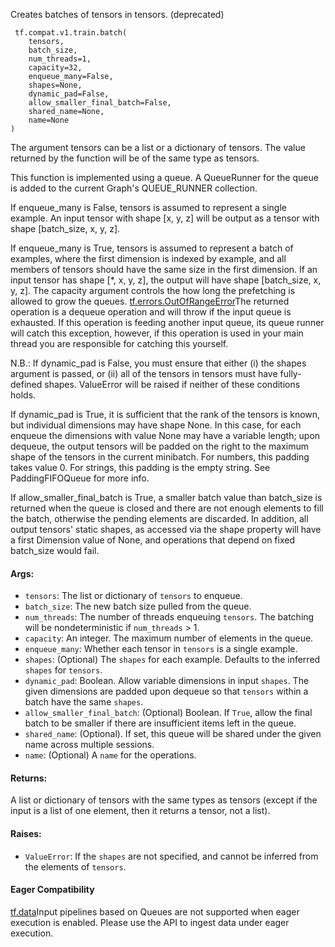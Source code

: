 
Creates batches of tensors in tensors. (deprecated)

```
 tf.compat.v1.train.batch(
    tensors,
    batch_size,
    num_threads=1,
    capacity=32,
    enqueue_many=False,
    shapes=None,
    dynamic_pad=False,
    allow_smaller_final_batch=False,
    shared_name=None,
    name=None
)
```

The argument tensors can be a list or a dictionary of tensors. The value returned by the function will be of the same type as tensors.

This function is implemented using a queue. A QueueRunner for the queue is added to the current Graph's QUEUE_RUNNER collection.

If enqueue_many is False, tensors is assumed to represent a single example. An input tensor with shape [x, y, z] will be output as a tensor with shape [batch_size, x, y, z].

If enqueue_many is True, tensors is assumed to represent a batch of examples, where the first dimension is indexed by example, and all members of tensors should have the same size in the first dimension. If an input tensor has shape [*, x, y, z], the output will have shape [batch_size, x, y, z]. The capacity argument controls the how long the prefetching is allowed to grow the queues.
[tf.errors.OutOfRangeError](https://www.tensorflow.org/api_docs/python/tf/errors/OutOfRangeError)The returned operation is a dequeue operation and will throw  if the input queue is exhausted. If this operation is feeding another input queue, its queue runner will catch this exception, however, if this operation is used in your main thread you are responsible for catching this yourself.


N.B.: If dynamic_pad is False, you must ensure that either (i) the shapes argument is passed, or (ii) all of the tensors in tensors must have fully-defined shapes. ValueError will be raised if neither of these conditions holds.

If dynamic_pad is True, it is sufficient that the rank of the tensors is known, but individual dimensions may have shape None. In this case, for each enqueue the dimensions with value None may have a variable length; upon dequeue, the output tensors will be padded on the right to the maximum shape of the tensors in the current minibatch. For numbers, this padding takes value 0. For strings, this padding is the empty string. See PaddingFIFOQueue for more info.

If allow_smaller_final_batch is True, a smaller batch value than batch_size is returned when the queue is closed and there are not enough elements to fill the batch, otherwise the pending elements are discarded. In addition, all output tensors' static shapes, as accessed via the shape property will have a first Dimension value of None, and operations that depend on fixed batch_size would fail.
#### Args:
- `tensors`: The list or dictionary of `tensors` to enqueue.
- `batch_size`: The new batch size pulled from the queue.
- `num_threads`: The number of threads enqueuing `tensors`. The batching will be nondeterministic if `num_threads` > 1.
- `capacity`: An integer. The maximum number of elements in the queue.
- `enqueue_many`: Whether each tensor in `tensors` is a single example.
- `shapes`: (Optional) The `shapes` for each example. Defaults to the inferred `shapes` for `tensors`.
- `dynamic_pad`: Boolean. Allow variable dimensions in input `shapes`. The given dimensions are padded upon dequeue so that `tensors` within a batch have the same `shapes`.
- `allow_smaller_final_batch`: (Optional) Boolean. If `True`, allow the final batch to be smaller if there are insufficient items left in the queue.
- `shared_name`: (Optional). If set, this queue will be shared under the given name across multiple sessions.
- `name`: (Optional) A `name` for the operations.
#### Returns:

A list or dictionary of tensors with the same types as tensors (except if the input is a list of one element, then it returns a tensor, not a list).
#### Raises:
- `ValueError`: If the `shapes` are not specified, and cannot be inferred from the elements of `tensors`.
#### Eager Compatibility
[tf.data](https://www.tensorflow.org/api_docs/python/tf/data)Input pipelines based on Queues are not supported when eager execution is enabled. Please use the  API to ingest data under eager execution.

